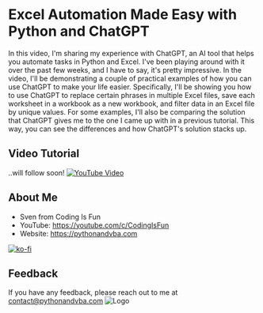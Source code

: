 # Excel Automation Made Easy with Python and ChatGPT 
In this video, I'm sharing my experience with ChatGPT, an AI tool that helps you automate tasks in Python and Excel. I've been playing around with it over the past few weeks, and I have to say, it's pretty impressive.
In the video, I'll be demonstrating a couple of practical examples of how you can use ChatGPT to make your life easier. Specifically, I'll be showing you how to use ChatGPT to replace certain phrases in multiple Excel files, save each worksheet in a workbook as a new workbook, and filter data in an Excel file by unique values.
For some examples, I'll also be comparing the solution that ChatGPT gives me to the one I came up with in a previous tutorial. This way, you can see the differences and how ChatGPT's solution stacks up.

## Video Tutorial
..will follow soon!
[![YouTube Video](https://img.youtube.com/vi/XXX/0.jpg)](https://youtu.be/XXX)


## About Me
- Sven from Coding Is Fun
- YouTube: https://youtube.com/c/CodingIsFun
- Website: https://pythonandvba.com

[![ko-fi](https://ko-fi.com/img/githubbutton_sm.svg)](https://ko-fi.com/X7X47Q0EG)

## Feedback
If you have any feedback, please reach out to me at contact@pythonandvba.com
![Logo](https://www.pythonandvba.com/banner-img)
